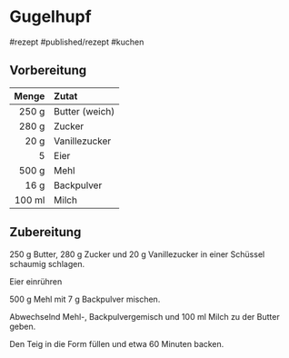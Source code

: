 # Gugelhupf

#rezept #published/rezept  #kuchen 

## Vorbereitung

|  Menge | Zutat          |
| ------:|:-------------- |
|  250 g | Butter (weich) |
|  280 g | Zucker         |
|   20 g | Vanillezucker  |
|      5 | Eier           |
|  500 g | Mehl           |
|    16 g | Backpulver     |
| 100 ml | Milch          |

## Zubereitung

250 g Butter, 280 g Zucker und 20 g Vanillezucker in einer Schüssel schaumig schlagen. 

Eier einrühren

500 g Mehl mit 7 g Backpulver mischen.

Abwechselnd Mehl-, Backpulvergemisch und 100 ml Milch zu der Butter geben.

Den Teig in die Form füllen und etwa 60 Minuten backen.

